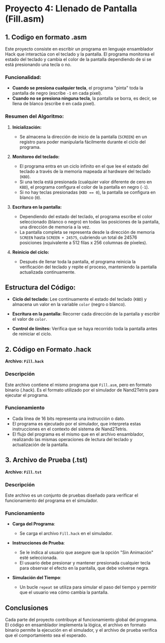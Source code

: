 # Proyecto 4: Llenado de Pantalla (Fill.asm)

## 1. Codigo en formato .asm

Este proyecto consiste en escribir un programa en lenguaje ensamblador Hack que interactúa con el teclado y la pantalla. El programa monitorea el estado del teclado y cambia el color de la pantalla dependiendo de si se está presionando una tecla o no.

### Funcionalidad:
- **Cuando se presiona cualquier tecla**, el programa "pinta" toda la pantalla de negro (escribe `-1` en cada pixel).
- **Cuando no se presiona ninguna tecla**, la pantalla se borra, es decir, se llena de blanco (escribe `0` en cada pixel).

### Resumen del Algoritmo:
1. **Inicialización:**
   - Se almacena la dirección de inicio de la pantalla (`SCREEN`) en un registro para poder manipularla fácilmente durante el ciclo del programa.

2. **Monitoreo del teclado:**
   - El programa entra en un ciclo infinito en el que lee el estado del teclado a través de la memoria mapeada al hardware del teclado (`KBD`).
   - Si una tecla está presionada (cualquier valor diferente de cero en `KBD`), el programa configura el color de la pantalla en negro (`-1`).
   - Si no hay teclas presionadas (`KBD == 0`), la pantalla se configura en blanco (`0`).

3. **Escritura en la pantalla:**
   - Dependiendo del estado del teclado, el programa escribe el color seleccionado (blanco o negro) en todas las posiciones de la pantalla, una dirección de memoria a la vez.
   - La pantalla completa se representa desde la dirección de memoria `SCREEN` hasta `SCREEN + 24575`, cubriendo un total de 24576 posiciones (equivalente a 512 filas x 256 columnas de píxeles).

4. **Reinicio del ciclo:**
   - Después de llenar toda la pantalla, el programa reinicia la verificación del teclado y repite el proceso, manteniendo la pantalla actualizada continuamente.

## Estructura del Código:

- **Ciclo del teclado:** 
  Lee continuamente el estado del teclado (`KBD`) y almacena un valor en la variable `color` (negro o blanco).
  
- **Escritura en la pantalla:** 
  Recorrer cada dirección de la pantalla y escribir el valor de `color`.

- **Control de límites:** 
  Verifica que se haya recorrido toda la pantalla antes de reiniciar el ciclo.


## 2. Código en Formato .hack

**Archivo: `Fill.hack`**

### Descripción

Este archivo contiene el mismo programa que `Fill.asm`, pero en formato binario (.hack). Es el formato utilizado por el simulador de Nand2Tetris para ejecutar el programa.

### Funcionamiento

- Cada línea de 16 bits representa una instrucción o dato.
- El programa es ejecutado por el simulador, que interpreta estas instrucciones en el contexto del sistema de Nand2Tetris.
- El flujo del programa es el mismo que en el archivo ensamblador, realizando las mismas operaciones de lectura del teclado y actualización de la pantalla.

## 3. Archivo de Prueba (.tst)

**Archivo: `Fill.tst`**

### Descripción

Este archivo es un conjunto de pruebas diseñado para verificar el funcionamiento del programa en el simulador.

### Funcionamiento

- **Carga del Programa**:
  - Se carga el archivo `Fill.hack` en el simulador.

- **Instrucciones de Prueba**:
  - Se le indica al usuario que asegure que la opción "Sin Animación" esté seleccionada.
  - El usuario debe presionar y mantener presionada cualquier tecla para observar el efecto en la pantalla, que debe volverse negra.

- **Simulación del Tiempo**:
  - Un bucle `repeat` se utiliza para simular el paso del tiempo y permitir que el usuario vea cómo cambia la pantalla.

## Conclusiones

Cada parte del proyecto contribuye al funcionamiento global del programa. El código en ensamblador implementa la lógica, el archivo en formato binario permite la ejecución en el simulador, y el archivo de prueba verifica que el comportamiento sea el esperado.
